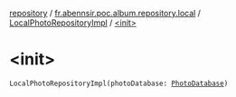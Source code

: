 [repository](../../index.md) / [fr.abennsir.poc.album.repository.local](../index.md) / [LocalPhotoRepositoryImpl](index.md) / [&lt;init&gt;](./-init-.md)

# &lt;init&gt;

`LocalPhotoRepositoryImpl(photoDatabase: `[`PhotoDatabase`](../../fr.abennsir.poc.album.repository.local.database/-photo-database/index.md)`)`
